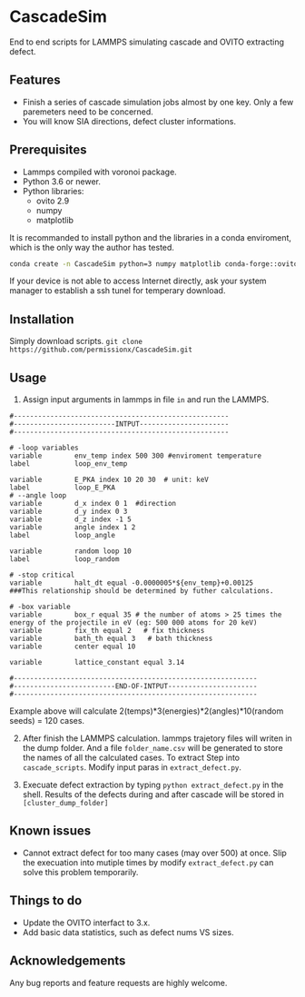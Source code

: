 # CascadeSim
End to end scripts for LAMMPS simulating cascade and OVITO extracting defect. 

## Features
* Finish a series of cascade simulation jobs almost by one key. Only a few paremeters need to be concerned. 
* You will know SIA directions, defect cluster informations. 

## Prerequisites 
* Lammps compiled with voronoi package.
* Python 3.6 or newer.
* Python libraries:
    * ovito 2.9
    * numpy
    * matplotlib

It is recommanded to install python and the libraries in a conda enviroment, which is the only way the author has tested. 
```bash
conda create -n CascadeSim python=3 numpy matplotlib conda-forge::ovito=2.9
```
If your device is not able to access Internet directly, ask your system manager to establish a ssh tunel for temperary download. 

## Installation
Simply download scripts.
`git clone https://github.com/permissionx/CascadeSim.git`

## Usage
1. Assign input arguments in lammps in file `in` and run the LAMMPS.
```
#-----------------------------------------------------
#-------------------------INTPUT----------------------
#-----------------------------------------------------

# -loop variables
variable        env_temp index 500 300 #enviroment temperature
label           loop_env_temp

variable        E_PKA index 10 20 30  # unit: keV
label           loop_E_PKA
# --angle loop
variable        d_x index 0 1  #direction
variable        d_y index 0 3
variable        d_z index -1 5
variable        angle index 1 2
label           loop_angle

variable        random loop 10
label           loop_random

# -stop critical
variable        halt_dt equal -0.0000005*${env_temp}+0.00125
###This relationship should be determined by futher calculations.

# -box variable
variable        box_r equal 35 # the number of atoms > 25 times the energy of the projectile in eV (eg: 500 000 atoms for 20 keV)
variable        fix_th equal 2   # fix thickness
variable        bath_th equal 3   # bath thickness
variable        center equal 10

variable        lattice_constant equal 3.14

#------------------------------------------------------------
#-------------------------END-OF-INTPUT----------------------
#------------------------------------------------------------
```
Example above will calculate 2(temps)*3(energies)*2(angles)*10(random seeds) = 120 cases.

2. After finish the LAMMPS calculation. lammps trajetory files will writen in the dump folder. And a file `folder_name.csv` will be generated to store the names of all the calculated cases. To extract Step into `cascade_scripts`. Modify input paras in `extract_defect.py`.

3. Execuate defect extraction by typing `python extract_defect.py` in the shell. Results of the defects during and after cascade will be stored in `[cluster_dump_folder]`


## Known issues
* Cannot extract defect for too many cases (may over 500) at once. Slip the execuation into mutiple times by modify `extract_defect.py` can solve this problem temporarily.

## Things to do
* Update the OVITO interfact to 3.x.
* Add basic data statistics, such as defect nums VS sizes. 

## Acknowledgements
Any bug reports and feature requests are highly welcome. 
